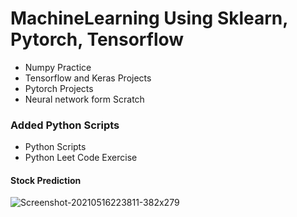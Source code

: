 # MachineLearning Using Sklearn, Pytorch, Tensorflow
- Numpy Practice
- Tensorflow and Keras Projects
- Pytorch Projects
- Neural network form Scratch

### Added Python Scripts

- Python Scripts
- Python Leet Code Exercise

#### Stock Prediction

![Screenshot-20210516223811-382x279](https://user-images.githubusercontent.com/66871228/118437043-7845c780-b714-11eb-9750-32cc3b51fa59.png)


<!-- This Repository is for Machine and Data Driven A.I -->
